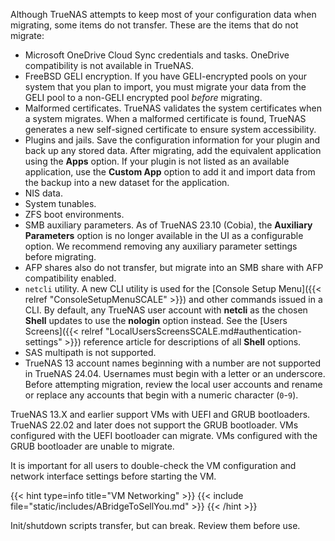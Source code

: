 &NewLine;

Although TrueNAS attempts to keep most of your configuration data when migrating, some items do not transfer.
These are the items that do not migrate:

* Microsoft OneDrive Cloud Sync credentials and tasks. OneDrive compatibility is not available in TrueNAS.
* FreeBSD GELI encryption.
  If you have GELI-encrypted pools on your system that you plan to import, you must migrate your data from the GELI pool to a non-GELI encrypted pool *before* migrating.
* Malformed certificates.
  TrueNAS validates the system certificates when a system migrates.
  When a malformed certificate is found, TrueNAS generates a new self-signed certificate to ensure system accessibility.
* Plugins and jails.
  Save the configuration information for your plugin and back up any stored data.
  After migrating, add the equivalent application using the **Apps** option.
  If your plugin is not listed as an available application, use the **Custom App** option to add it and import data from the backup into a new dataset for the application.
* NIS data.
* System tunables.
* ZFS boot environments.
* SMB auxiliary parameters.
  As of TrueNAS 23.10 (Cobia), the **Auxiliary Parameters** option is no longer available in the UI as a configurable option.
  We recommend removing any auxiliary parameter settings before migrating.
* AFP shares also do not transfer, but migrate into an SMB share with AFP compatibility enabled.
* `netcli` utility.
  A new CLI utility is used for the [Console Setup Menu]({{< relref "ConsoleSetupMenuSCALE" >}}) and other commands issued in a CLI.
  By default, any TrueNAS user account with **netcli** as the chosen **Shell** updates to use the **nologin** option instead. See the [Users Screens]({{< relref "LocalUsersScreensSCALE.md#authentication-settings" >}}) reference article for descriptions of all **Shell** options.
* SAS multipath is not supported.
* TrueNAS 13 account names beginning with a number are not supported in TrueNAS 24.04.
  Usernames must begin with a letter or an underscore.
  Before attempting migration, review the local user accounts and rename or replace any accounts that begin with a numeric character (`0`-`9`).

TrueNAS 13.X and earlier support VMs with UEFI and GRUB bootloaders.
TrueNAS 22.02 and later does not support the GRUB bootloader.
VMs configured with the UEFI bootloader can migrate.
VMs configured with the GRUB bootloader are unable to migrate. 

It is important for all users to double-check the VM configuration and network interface settings before starting the VM.

{{< hint type=info title="VM Networking" >}}
{{< include file="static/includes/ABridgeToSellYou.md" >}}
{{< /hint >}}

Init/shutdown scripts transfer, but can break. Review them before use.
